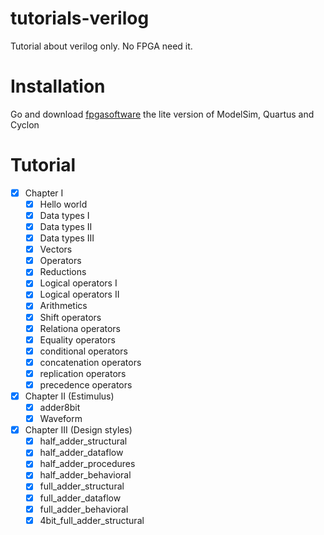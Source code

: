 # tutorials-verilog

Tutorial about verilog only. No FPGA need it.

# Installation
Go and download [fpgasoftware](https://fpgasoftware.intel.com) the lite version of ModelSim, Quartus and Cyclon
# Tutorial

- [x] Chapter I
  - [x] Hello world
  - [x] Data types I
  - [x] Data types II
  - [x] Data types III
  - [x] Vectors
  - [x] Operators
  - [x] Reductions
  - [x] Logical operators I
  - [x] Logical operators II
  - [x] Arithmetics
  - [x] Shift operators
  - [x] Relationa operators
  - [x] Equality operators
  - [x] conditional operators
  - [x] concatenation operators
  - [x] replication operators
  - [x] precedence operators

- [x] Chapter II (Estimulus)
  - [x] adder8bit
  - [x] Waveform

- [x] Chapter III (Design styles)
  - [x] half_adder_structural
  - [x] half_adder_dataflow
  - [x] half_adder_procedures
  - [x] half_adder_behavioral
  - [x] full_adder_structural
  - [x] full_adder_dataflow
  - [x] full_adder_behavioral
  - [x] 4bit_full_adder_structural